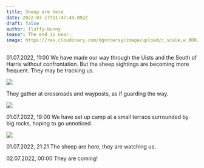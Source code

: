 ```yaml
---
title: Sheep are here
date: 2022-07-17T11:47:49.092Z
draft: false
author: fluffy-bunny
teaser: The end is near.
image: https://res.cloudinary.com/dgnntwrsy/image/upload/c_scale,w_800/v1658053226/IMG_20220701_111609921_rsgd8b.jpg
---
```

01.07.2022, 11:00 We have made our way through the Uists and the South of Harris without confrontation. But the sheep sightings are becoming more frequent. They may be tracking us.

![](https://res.cloudinary.com/dgnntwrsy/image/upload/c_scale,w_800/v1658053204/IMG_20220630_110100364.MP_rz17l6.jpg)

They gather at crossroads and wayposts, as if guarding the way. 

![](https://res.cloudinary.com/dgnntwrsy/image/upload/c_scale,w_800/v1658053226/IMG_20220701_111609921_rsgd8b.jpg)

01.07.2022, 19:00 We have set up camp at a small terrace surrounded by big rocks, hoping to go unnoticed.

![](https://res.cloudinary.com/dgnntwrsy/image/upload/c_scale,w_800/v1658053437/IMG_20220701_185142775.MP_swpc36.jpg)

01.07.2022, 21:21 The sheep are here, they are watching us.

02.07.2022, 00:00 They are coming!